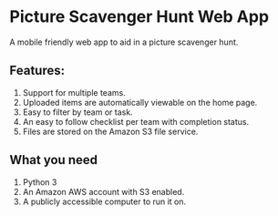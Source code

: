 # Picture Scavenger Hunt Web App

A mobile friendly web app to aid in a picture scavenger hunt.  

## Features:

1. Support for multiple teams.
2. Uploaded items are automatically viewable on the home page.
3. Easy to filter by team or task.
4. An easy to follow checklist per team with completion status.
5. Files are stored on the Amazon S3 file service.

## What you need

1. Python 3
2. An Amazon AWS account with S3 enabled.
3. A publicly accessible computer to run it on.
